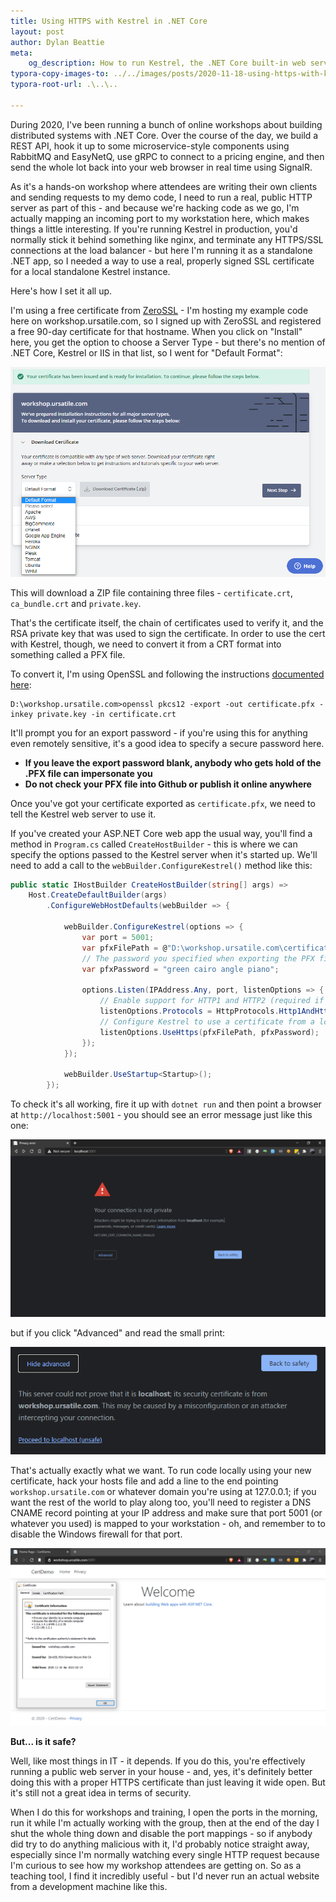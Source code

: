 ```yaml
---
title: Using HTTPS with Kestrel in .NET Core
layout: post
author: Dylan Beattie
meta:
    og_description: How to run Kestrel, the .NET Core built-in web server, with a real HTTPS certificate
typora-copy-images-to: ../../images/posts/2020-11-18-using-https-with-kestrel/
typora-root-url: .\..\..

---
```

During 2020, I've been running a bunch of online workshops about building distributed systems with .NET Core. Over the course of the day, we build a REST API, hook it up to some microservice-style components using RabbitMQ and EasyNetQ, use gRPC to connect to a pricing engine, and then send the whole lot back into your web browser in real time using SignalR.

As it's a hands-on workshop where attendees are writing their own clients and sending requests to my demo code, I need to run a real, public HTTP server as part of this - and because we're hacking code as we go, I'm actually mapping an incoming port to my workstation here, which makes things a little interesting. If you're running Kestrel in production, you'd normally stick it behind something like nginx, and terminate any HTTPS/SSL connections at the load balancer - but here I'm running it as a standalone .NET app, so I needed a way to use a real, properly signed SSL certificate for a local standalone Kestrel instance.

Here's how I set it all up.

I'm using a free certificate from [ZeroSSL](https://zerossl.com/) - I'm hosting my example code here on workshop.ursatile.com, so I signed up with ZeroSSL and registered a free 90-day certificate for that hostname. When you click on "Install" here, you get the option to choose a Server Type - but there's no mention of .NET Core, Kestrel or IIS in that list, so I went for "Default Format":

<img src="/images/posts/2020-11-18-using-https-with-kestrel/image-20201118163816449.png" alt="image-20201118163816449" style="zoom:80%;" />

This will download a ZIP file containing three files - `certificate.crt`, `ca_bundle.crt` and `private.key`. 

That's the certificate itself, the chain of certificates used to verify it, and the RSA private key that was used to sign the certificate. In order to use the cert with Kestrel, though, we need to convert it from a CRT format into something called a PFX file.

To convert it, I'm using OpenSSL and following the instructions [documented here](https://www.ssl.com/how-to/create-a-pfx-p12-certificate-file-using-openssl/):

```
D:\workshop.ursatile.com>openssl pkcs12 -export -out certificate.pfx -inkey private.key -in certificate.crt
```

It'll prompt you for an export password - if you're using this for anything even remotely sensitive, it's a good idea to specify a secure password here.

* **If you leave the export password blank, anybody who gets hold of the .PFX file can impersonate you**
* **Do not check your PFX file into Github or publish it online anywhere**

Once you've got your certificate exported as `certificate.pfx`, we need to tell the Kestrel web server to use it.

If you've created your ASP.NET Core web app the usual way, you'll find a method in `Program.cs` called `CreateHostBuilder` - this is where we can specify the options passed to the Kestrel server when it's started up. We'll need to add a call to the `webBuilder.ConfigureKestrel()` method like this:

```csharp
public static IHostBuilder CreateHostBuilder(string[] args) =>
	Host.CreateDefaultBuilder(args)
		.ConfigureWebHostDefaults(webBuilder => {
            
            webBuilder.ConfigureKestrel(options => {               
                var port = 5001;
                var pfxFilePath = @"D:\workshop.ursatile.com\certificate.pfx";
				// The password you specified when exporting the PFX file using OpenSSL
                var pfxPassword = "green cairo angle piano"; 

                options.Listen(IPAddress.Any, port, listenOptions => {
                    // Enable support for HTTP1 and HTTP2 (required if you want to host gRPC endpoints)
                    listenOptions.Protocols = HttpProtocols.Http1AndHttp2;
		            // Configure Kestrel to use a certificate from a local .PFX file for hosting HTTPS
                    listenOptions.UseHttps(pfxFilePath, pfxPassword);
                });
            });

            webBuilder.UseStartup<Startup>();
        });
```

To check it's all working, fire it up with `dotnet run` and then point a browser at `http://localhost:5001` - you should see an error message just like this one:

<img src="/images/posts/2020-11-18-using-https-with-kestrel/image-20201118171317975.png" alt="Screenshot of a browser privacy error message" style="zoom: 67%;" />

but if you click "Advanced" and read the small print:

![image-20201118171411000](/images/posts/2020-11-18-using-https-with-kestrel/image-20201118171411000.png)

That's actually exactly what we want. To run code locally using your new certificate, hack your hosts file and add a line to the end pointing `workshop.ursatile.com` or whatever domain you're using at 127.0.0.1; if you want the rest of the world to play along too, you'll need to register a DNS CNAME record pointing at your IP address and make sure that port 5001 (or whatever you used) is mapped to your workstation - oh, and remember to to disable the Windows firewall for that port.

<img src="/images/posts/2020-11-18-using-https-with-kestrel/image-20201118171710454.png" alt="image-20201118171710454" style="zoom:67%;" />

**But... is it safe?**

Well, like most things in IT - it depends. If you do this, you're effectively running a public web server in your house - and, yes, it's definitely better doing this with a proper HTTPS certificate than just leaving it wide open. But it's still not a great idea in terms of security. 

When I do this for workshops and training, I open the ports in the morning, run it while I'm actually working with the group, then at the end of the day I shut the whole thing down and disable the port mappings - so if anybody did try to do anything malicious with it, I'd probably notice straight away, especially since I'm normally watching every single HTTP request because I'm curious to see how my workshop attendees are getting on. So as a teaching tool, I find it incredibly useful - but I'd never run an actual website from a development machine like this.

